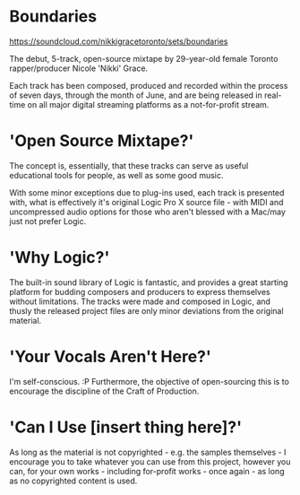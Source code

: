 # Boundaries #

https://soundcloud.com/nikkigracetoronto/sets/boundaries

The debut, 5-track, open-source mixtape by 29-year-old female Toronto rapper/producer Nicole 'Nikki' Grace.

Each track has been composed, produced and recorded within the process of seven days, through the month of June, and are being released in real-time on all major digital streaming platforms as a not-for-profit stream.

# 'Open Source Mixtape?' #

The concept is, essentially, that these tracks can serve as useful educational tools for people, as well as some good music.

With some minor exceptions due to plug-ins used, each track is presented with, what is effectively it's original Logic Pro X source file - with MIDI and uncompressed audio options for those who aren't blessed with a Mac/may just not prefer Logic.

# 'Why Logic?' #

The built-in sound library of Logic is fantastic, and provides a great starting platform for budding composers and producers to express themselves without limitations. The tracks were made and composed in Logic, and thusly the released project files are only minor deviations from the original material.

# 'Your Vocals Aren't Here?' #

I'm self-conscious. :P Furthermore, the objective of open-sourcing this is to encourage the discipline of the Craft of Production. 

# 'Can I Use [insert thing here]?' #

As long as the material is not copyrighted - e.g. the samples themselves - I encourage you to take whatever you can use from this project, however you can, for your own works - including for-profit works - once again - as long as no copyrighted content is used.
